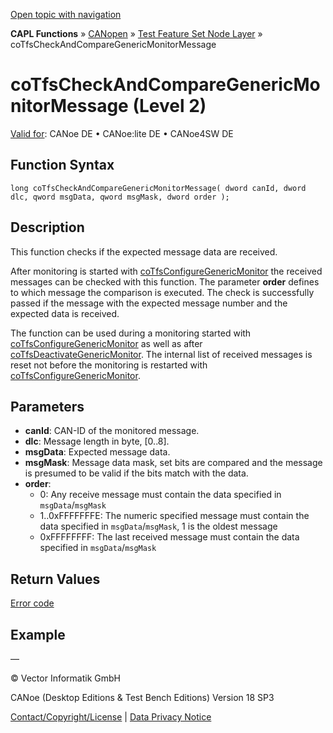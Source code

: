 [Open topic with navigation](../../../../../../CANoeDEFamily.htm#Topics/CAPLFunctions/CANopen/NodeLayerTFS/Functions/CAPLfunctionCoTfsCheckAndCompareGenericMonitorMessage.md)

**CAPL Functions** » [CANopen](../../CAPLfunctionsCANopenOverview.md) » [Test Feature Set Node Layer](../CAPLfunctionsCANopenNLTFSLevelOverview.md) » coTfsCheckAndCompareGenericMonitorMessage

# coTfsCheckAndCompareGenericMonitorMessage (Level 2)

[Valid for](../../../../Shared/FeatureAvailability.md):  CANoe DE • CANoe:lite DE • CANoe4SW DE

## Function Syntax

```plaintext
long coTfsCheckAndCompareGenericMonitorMessage( dword canId, dword dlc, qword msgData, qword msgMask, dword order );
```

## Description

This function checks if the expected message data are received.

After monitoring is started with [coTfsConfigureGenericMonitor](CAPLfunctionCoTfsConfigureGenericMonitor.md) the received messages can be checked with this function. The parameter **order** defines to which message the comparison is executed. The check is successfully passed if the message with the expected message number and the expected data is received.

The function can be used during a monitoring started with [coTfsConfigureGenericMonitor](CAPLfunctionCoTfsConfigureGenericMonitor.md) as well as after [coTfsDeactivateGenericMonitor](CAPLfunctionCoTfsDeactivateGenericMonitor.md). The internal list of received messages is reset not before the monitoring is restarted with [coTfsConfigureGenericMonitor](CAPLfunctionCoTfsConfigureGenericMonitor.md).

## Parameters

- **canId**: CAN-ID of the monitored message.
- **dlc**: Message length in byte, [0..8].
- **msgData**: Expected message data.
- **msgMask**: Message data mask, set bits are compared and the message is presumed to be valid if the bits match with the data.
- **order**: 
  - 0: Any receive message must contain the data specified in `msgData`/`msgMask`
  - 1..0xFFFFFFFE: The numeric specified message must contain the data specified in `msgData`/`msgMask`, 1 is the oldest message
  - 0xFFFFFFFF: The last received message must contain the data specified in `msgData`/`msgMask`

## Return Values

[Error code](../CAPLfunctionsCANopenNLTFSErrorCodes.md)

## Example

—

© Vector Informatik GmbH

CANoe (Desktop Editions & Test Bench Editions) Version 18 SP3

[Contact/Copyright/License](../../../../Shared/ContactCopyrightLicense.md) | [Data Privacy Notice](https://www.vector.com/int/en/company/get-info/privacy-policy/)